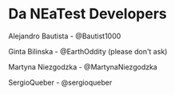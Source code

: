 # Da NEaTest Developers

Alejandro Bautista - @Bautist1000 

Ginta Bilinska - @EarthOddity (please don't ask)

Martyna Niezgodzka - @MartynaNiezgodzka

SergioQueber - @sergioqueber

